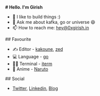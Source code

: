 **# Hello. I'm Girish**
- 🧱 I like to build things :)
- 💬 Ask me about kafka, go or universe 😄
- 📫 How to reach me: hey@0xgirish.in

\## Favourite
- ✍️ Editor -  [kakoune](http://kakoune.org/), [zed](https://zed.dev)
- 💻️ Language - [go](https://go.dev/)
- 👨‍💻️ Terminal - [iterm](https://iterm2.com/)
- 🍿 Anime - [Naruto](https://en.wikipedia.org/wiki/Naruto)

\## Social
- [Twitter](https://twitter.com/0xgirish), [Linkedin](https://linkedin.com/in/0xgirish), [Blog](https://0xgirish.in)
